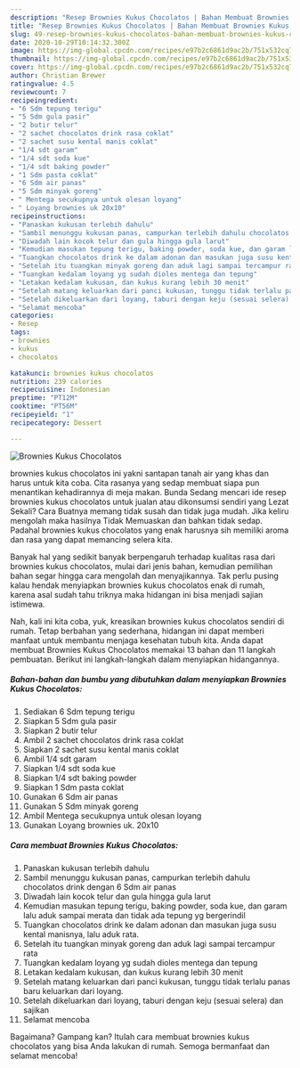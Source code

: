 ```yaml
---
description: "Resep Brownies Kukus Chocolatos | Bahan Membuat Brownies Kukus Chocolatos Yang Enak Dan Lezat"
title: "Resep Brownies Kukus Chocolatos | Bahan Membuat Brownies Kukus Chocolatos Yang Enak Dan Lezat"
slug: 49-resep-brownies-kukus-chocolatos-bahan-membuat-brownies-kukus-chocolatos-yang-enak-dan-lezat
date: 2020-10-29T10:14:32.300Z
image: https://img-global.cpcdn.com/recipes/e97b2c6861d9ac2b/751x532cq70/brownies-kukus-chocolatos-foto-resep-utama.jpg
thumbnail: https://img-global.cpcdn.com/recipes/e97b2c6861d9ac2b/751x532cq70/brownies-kukus-chocolatos-foto-resep-utama.jpg
cover: https://img-global.cpcdn.com/recipes/e97b2c6861d9ac2b/751x532cq70/brownies-kukus-chocolatos-foto-resep-utama.jpg
author: Christian Brewer
ratingvalue: 4.5
reviewcount: 7
recipeingredient:
- "6 Sdm tepung terigu"
- "5 Sdm gula pasir"
- "2 butir telur"
- "2 sachet chocolatos drink rasa coklat"
- "2 sachet susu kental manis coklat"
- "1/4 sdt garam"
- "1/4 sdt soda kue"
- "1/4 sdt baking powder"
- "1 Sdm pasta coklat"
- "6 Sdm air panas"
- "5 Sdm minyak goreng"
- " Mentega secukupnya untuk olesan loyang"
- " Loyang brownies uk 20x10"
recipeinstructions:
- "Panaskan kukusan terlebih dahulu"
- "Sambil menunggu kukusan panas, campurkan terlebih dahulu chocolatos drink dengan 6 Sdm air panas"
- "Diwadah lain kocok telur dan gula hingga gula larut"
- "Kemudian masukan tepung terigu, baking powder, soda kue, dan garam lalu aduk sampai merata dan tidak ada tepung yg bergerindil"
- "Tuangkan chocolatos drink ke dalam adonan dan masukan juga susu kental manisnya, lalu aduk rata."
- "Setelah itu tuangkan minyak goreng dan aduk lagi sampai tercampur rata"
- "Tuangkan kedalam loyang yg sudah dioles mentega dan tepung"
- "Letakan kedalam kukusan, dan kukus kurang lebih 30 menit"
- "Setelah matang keluarkan dari panci kukusan, tunggu tidak terlalu panas baru keluarkan dari loyang."
- "Setelah dikeluarkan dari loyang, taburi dengan keju (sesuai selera) dan sajikan"
- "Selamat mencoba"
categories:
- Resep
tags:
- brownies
- kukus
- chocolatos

katakunci: brownies kukus chocolatos 
nutrition: 239 calories
recipecuisine: Indonesian
preptime: "PT12M"
cooktime: "PT56M"
recipeyield: "1"
recipecategory: Dessert

---
```



![Brownies Kukus Chocolatos](https://img-global.cpcdn.com/recipes/e97b2c6861d9ac2b/751x532cq70/brownies-kukus-chocolatos-foto-resep-utama.jpg)


brownies kukus chocolatos ini yakni santapan tanah air yang khas dan harus untuk kita coba. Cita rasanya yang sedap membuat siapa pun menantikan kehadirannya di meja makan.
Bunda Sedang mencari ide resep brownies kukus chocolatos untuk jualan atau dikonsumsi sendiri yang Lezat Sekali? Cara Buatnya memang tidak susah dan tidak juga mudah. Jika keliru mengolah maka hasilnya Tidak Memuaskan dan bahkan tidak sedap. Padahal brownies kukus chocolatos yang enak harusnya sih memiliki aroma dan rasa yang dapat memancing selera kita.



Banyak hal yang sedikit banyak berpengaruh terhadap kualitas rasa dari brownies kukus chocolatos, mulai dari jenis bahan, kemudian pemilihan bahan segar hingga cara mengolah dan menyajikannya. Tak perlu pusing kalau hendak menyiapkan brownies kukus chocolatos enak di rumah, karena asal sudah tahu triknya maka hidangan ini bisa menjadi sajian istimewa.


Nah, kali ini kita coba, yuk, kreasikan brownies kukus chocolatos sendiri di rumah. Tetap berbahan yang sederhana, hidangan ini dapat memberi manfaat untuk membantu menjaga kesehatan tubuh kita. Anda dapat membuat Brownies Kukus Chocolatos memakai 13 bahan dan 11 langkah pembuatan. Berikut ini langkah-langkah dalam menyiapkan hidangannya.

<!--inarticleads1-->

##### Bahan-bahan dan bumbu yang dibutuhkan dalam menyiapkan Brownies Kukus Chocolatos:

1. Sediakan 6 Sdm tepung terigu
1. Siapkan 5 Sdm gula pasir
1. Siapkan 2 butir telur
1. Ambil 2 sachet chocolatos drink rasa coklat
1. Siapkan 2 sachet susu kental manis coklat
1. Ambil 1/4 sdt garam
1. Siapkan 1/4 sdt soda kue
1. Siapkan 1/4 sdt baking powder
1. Siapkan 1 Sdm pasta coklat
1. Gunakan 6 Sdm air panas
1. Gunakan 5 Sdm minyak goreng
1. Ambil  Mentega secukupnya untuk olesan loyang
1. Gunakan  Loyang brownies uk. 20x10




<!--inarticleads2-->

##### Cara membuat Brownies Kukus Chocolatos:

1. Panaskan kukusan terlebih dahulu
1. Sambil menunggu kukusan panas, campurkan terlebih dahulu chocolatos drink dengan 6 Sdm air panas
1. Diwadah lain kocok telur dan gula hingga gula larut
1. Kemudian masukan tepung terigu, baking powder, soda kue, dan garam lalu aduk sampai merata dan tidak ada tepung yg bergerindil
1. Tuangkan chocolatos drink ke dalam adonan dan masukan juga susu kental manisnya, lalu aduk rata.
1. Setelah itu tuangkan minyak goreng dan aduk lagi sampai tercampur rata
1. Tuangkan kedalam loyang yg sudah dioles mentega dan tepung
1. Letakan kedalam kukusan, dan kukus kurang lebih 30 menit
1. Setelah matang keluarkan dari panci kukusan, tunggu tidak terlalu panas baru keluarkan dari loyang.
1. Setelah dikeluarkan dari loyang, taburi dengan keju (sesuai selera) dan sajikan
1. Selamat mencoba




Bagaimana? Gampang kan? Itulah cara membuat brownies kukus chocolatos yang bisa Anda lakukan di rumah. Semoga bermanfaat dan selamat mencoba!
